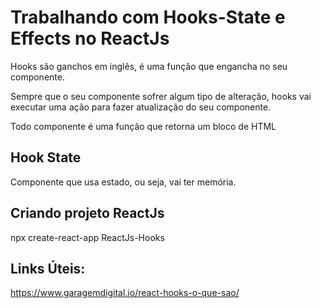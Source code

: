 # Trabalhando com Hooks-State e Effects no ReactJs

Hooks são ganchos em inglês, é uma função que engancha no seu componente.

Sempre que o seu componente sofrer algum tipo de alteração, hooks vai executar uma ação para fazer atualização do seu componente.

Todo componente é uma função que retorna um bloco de HTML

## Hook State

Componente que usa estado, ou seja, vai ter memória.

## Criando projeto ReactJs

npx create-react-app ReactJs-Hooks

## Links Úteis:

https://www.garagemdigital.io/react-hooks-o-que-sao/
